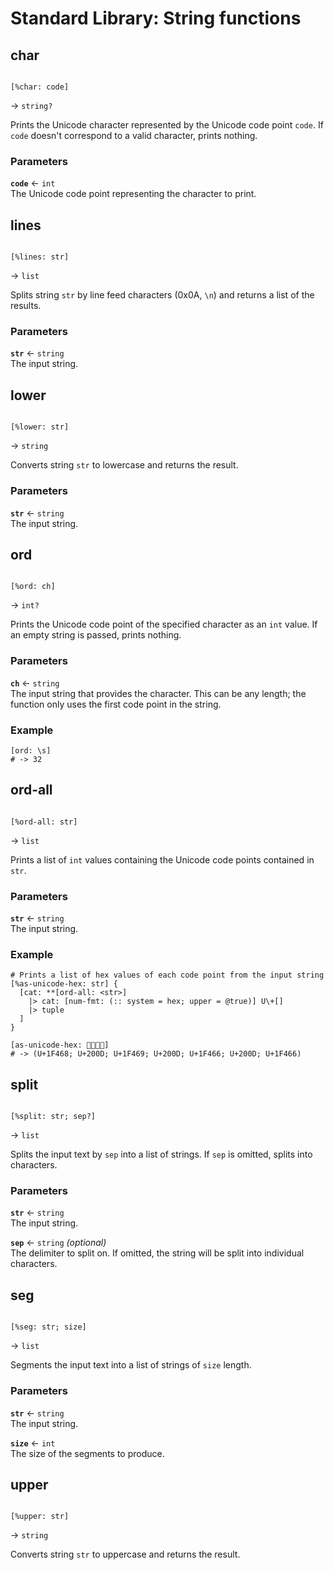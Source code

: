 # Standard Library: String functions

## char

```rant

[%char: code]

```
&rarr; `string?`

Prints the Unicode character represented by the Unicode code point `code`. 
If `code` doesn't correspond to a valid character, prints nothing.

### Parameters

**`code`** &larr; `int` <br/>
The Unicode code point representing the character to print.


## lines

```rant

[%lines: str]

```
&rarr; `list`

Splits string `str` by line feed characters (0x0A, `\n`) and returns a list of the results.

### Parameters

**`str`** &larr; `string` <br/>
The input string.


## lower

```rant

[%lower: str]

```
&rarr; `string`

Converts string `str` to lowercase and returns the result.

### Parameters

**`str`** &larr; `string` <br/>
The input string.

## ord

```rant

[%ord: ch]

```
&rarr; `int?`

Prints the Unicode code point of the specified character as an `int` value.
If an empty string is passed, prints nothing.

### Parameters

**`ch`** &larr; `string` <br/>
The input string that provides the character. This can be any length; the function only uses the first code point in the string.

### Example

```rant
[ord: \s]
# -> 32
```


## ord-all

```rant

[%ord-all: str]

```
&rarr; `list`

Prints a list of `int` values containing the Unicode code points contained in `str`.

### Parameters

**`str`** &larr; `string` <br/>
The input string.

### Example

```rant
# Prints a list of hex values of each code point from the input string
[%as-unicode-hex: str] {
  [cat: **[ord-all: <str>] 
    |> cat: [num-fmt: (:: system = hex; upper = @true)] U\+[] 
    |> tuple
  ]
}

[as-unicode-hex: 👨‍👩‍👦‍👦]
# -> (U+1F468; U+200D; U+1F469; U+200D; U+1F466; U+200D; U+1F466)
```


## split

```rant

[%split: str; sep?]

```
&rarr; `list`

Splits the input text by `sep` into a list of strings. If `sep` is omitted, splits into characters.

### Parameters

**`str`** &larr; `string` <br/>
The input string.

**`sep`** &larr; `string` *(optional)* <br/>
The delimiter to split on. If omitted, the string will be split into individual characters.


## seg

```rant

[%seg: str; size]

```
&rarr; `list`

Segments the input text into a list of strings of `size` length.

### Parameters

**`str`** &larr; `string` <br/>
The input string.

**`size`** &larr; `int` <br/>
The size of the segments to produce.


## upper

```rant

[%upper: str]

```
&rarr; `string`

Converts string `str` to uppercase and returns the result.